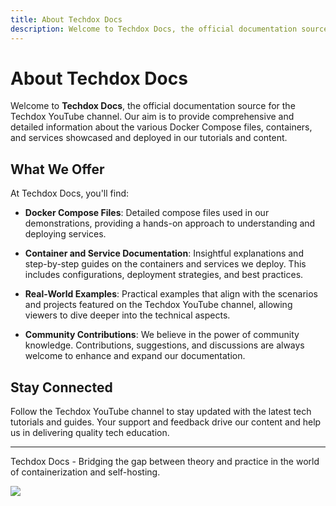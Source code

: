```yaml
---
title: About Techdox Docs
description: Welcome to Techdox Docs, the official documentation source for the Techdox YouTube channel.
---
```


# About Techdox Docs

Welcome to **Techdox Docs**, the official documentation source for the Techdox YouTube channel. Our aim is to provide comprehensive and detailed information about the various Docker Compose files, containers, and services showcased and deployed in our tutorials and content.

## What We Offer

At Techdox Docs, you'll find:

- **Docker Compose Files**: Detailed compose files used in our demonstrations, providing a hands-on approach to understanding and deploying services.

- **Container and Service Documentation**: Insightful explanations and step-by-step guides on the containers and services we deploy. This includes configurations, deployment strategies, and best practices.

- **Real-World Examples**: Practical examples that align with the scenarios and projects featured on the Techdox YouTube channel, allowing viewers to dive deeper into the technical aspects.

- **Community Contributions**: We believe in the power of community knowledge. Contributions, suggestions, and discussions are always welcome to enhance and expand our documentation.

## Stay Connected

Follow the Techdox YouTube channel to stay updated with the latest tech tutorials and guides. Your support and feedback drive our content and help us in delivering quality tech education.

---

Techdox Docs - Bridging the gap between theory and practice in the world of containerization and self-hosting.

<a href="https://www.buymeacoffee.com/techdox"><img src="https://img.buymeacoffee.com/button-api/?text=Buy me a cup of tea&emoji=🍵&slug=techdox&button_colour=FFDD00&font_colour=000000&font_family=Cookie&outline_colour=000000&coffee_colour=ffffff" /></a>
